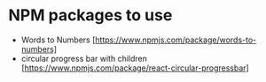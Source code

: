 # NPM packages to use
- Words to Numbers [https://www.npmjs.com/package/words-to-numbers]
- circular progress bar with children [https://www.npmjs.com/package/react-circular-progressbar]
